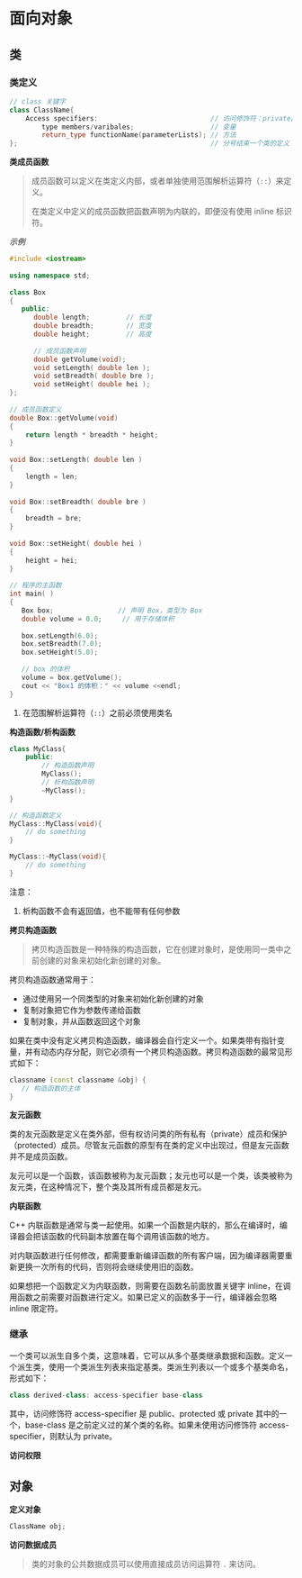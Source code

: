 # 面向对象

## 类

### 类定义

```cpp
// class 关键字
class ClassName{
    Access specifiers:                            // 访问修饰符：private/public/protected
        type members/varibales;                   // 变量
        return_type functionName(parameterLists); // 方法
};                                                // 分号结束一个类的定义
```

**类成员函数**

> 成员函数可以定义在类定义内部，或者单独使用范围解析运算符（`::`）来定义。
>
> 在类定义中定义的成员函数把函数声明为内联的，即便没有使用 inline 标识符。


*示例*

```cpp
#include <iostream>
 
using namespace std;
 
class Box
{
   public:
      double length;         // 长度
      double breadth;        // 宽度
      double height;         // 高度
 
      // 成员函数声明
      double getVolume(void);
      void setLength( double len );
      void setBreadth( double bre );
      void setHeight( double hei );
};
 
// 成员函数定义
double Box::getVolume(void)
{
    return length * breadth * height;
}
 
void Box::setLength( double len )
{
    length = len;
}
 
void Box::setBreadth( double bre )
{
    breadth = bre;
}
 
void Box::setHeight( double hei )
{
    height = hei;
}
 
// 程序的主函数
int main( )
{
   Box box;                // 声明 Box，类型为 Box
   double volume = 0.0;     // 用于存储体积
 
   box.setLength(6.0); 
   box.setBreadth(7.0); 
   box.setHeight(5.0);
 
   // box 的体积
   volume = box.getVolume();
   cout << "Box1 的体积：" << volume <<endl;
}
```

1. 在范围解析运算符（`::`）之前必须使用类名

**构造函数/析构函数**

```cpp
class MyClass{
    public:
        // 构造函数声明
        MyClass();
        // 析构函数声明
        ~MyClass();
}

// 构造函数定义
MyClass::MyClass(void){
    // do something
}

MyClass::~MyClass(void){
    // do something
}
```

注意：

1. 析构函数不会有返回值，也不能带有任何参数

**拷贝构造函数**

> 拷贝构造函数是一种特殊的构造函数，它在创建对象时，是使用同一类中之前创建的对象来初始化新创建的对象。

拷贝构造函数通常用于：

- 通过使用另一个同类型的对象来初始化新创建的对象
- 复制对象把它作为参数传递给函数
- 复制对象，并从函数返回这个对象

如果在类中没有定义拷贝构造函数，编译器会自行定义一个。如果类带有指针变量，并有动态内存分配，则它必须有一个拷贝构造函数。拷贝构造函数的最常见形式如下：

```cpp
classname (const classname &obj) {
   // 构造函数的主体
}
```

**友元函数**

类的友元函数是定义在类外部，但有权访问类的所有私有（private）成员和保护（protected）成员。尽管友元函数的原型有在类的定义中出现过，但是友元函数并不是成员函数。

友元可以是一个函数，该函数被称为友元函数；友元也可以是一个类，该类被称为友元类，在这种情况下，整个类及其所有成员都是友元。

**内联函数**

C++ 内联函数是通常与类一起使用。如果一个函数是内联的，那么在编译时，编译器会把该函数的代码副本放置在每个调用该函数的地方。

对内联函数进行任何修改，都需要重新编译函数的所有客户端，因为编译器需要重新更换一次所有的代码，否则将会继续使用旧的函数。

如果想把一个函数定义为内联函数，则需要在函数名前面放置关键字 inline，在调用函数之前需要对函数进行定义。如果已定义的函数多于一行，编译器会忽略 inline 限定符。

### 继承

一个类可以派生自多个类，这意味着，它可以从多个基类继承数据和函数。定义一个派生类，使用一个类派生列表来指定基类。类派生列表以一个或多个基类命名，形式如下：

```cpp
class derived-class: access-specifier base-class
```

其中，访问修饰符 access-specifier 是 public、protected 或 private 其中的一个，base-class 是之前定义过的某个类的名称。如果未使用访问修饰符 access-specifier，则默认为 private。

**访问权限**

## 对象

**定义对象**

```cpp
ClassName obj;
```

**访问数据成员**

> 类的对象的公共数据成员可以使用直接成员访问运算符 `.` 来访问。